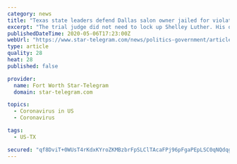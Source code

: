 ```yaml
---
category: news
title: "Texas state leaders defend Dallas salon owner jailed for violating coronavirus limits"
excerpt: "The trial judge did not need to lock up Shelley Luther. His order is a shameful abuse of judicial discretion, which seems like another political stunt in Dallas.”"
publishedDateTime: 2020-05-06T17:23:00Z
webUrl: "https://www.star-telegram.com/news/politics-government/article242540886.html"
type: article
quality: 28
heat: 28
published: false

provider:
  name: Fort Worth Star-Telegram
  domain: star-telegram.com

topics:
  - Coronavirus in US
  - Coronavirus

tags:
  - US-TX

secured: "qf8DviT+0WUsT4rKdxKYroZKMBzbrFpSLClTAcaFPj96pFgaPEpLSC0qNQdqgOJF1ZQo9ebyCfUyeALngPv4wjXwcD3H1PLMTzhZllA17ex6I7JfMySeLlcJtGjO9IDY4CWklxUyhK6HXqAcydWrZcmJCfauQ7HhQltzFiybxQySvC6r4soMOmLFxdEMgy5ZHLyaDXAUD9NvfKtxKLZGVXp6owAt2A+YLavck+1/wyFSitoet3YtCpGHXU/iQ79ldoaVK/AWRboaNGKG1Clcp6J/M43DlZ7+rrfJkCU2sA6byJ8bsh0fPBWpSBx1EAYP/RBdlF3vNaAZHCt8w5VuiRlSIMLdKOOYsA7UBghgr3BBgO51kG0+c1hhIZOifZNIjK+5RtIiK3AMryDHpceFV+ul0S39HXV3WaDgEzQQB1M3xqp+nzmQlY52lMonWemA7e+TOmVw7tEPuRRzC9KIgCW0owA2N7DfX4jRL5ydSS0=;9XfDvlBxKh8cxcHsgJXi/Q=="
---
```


